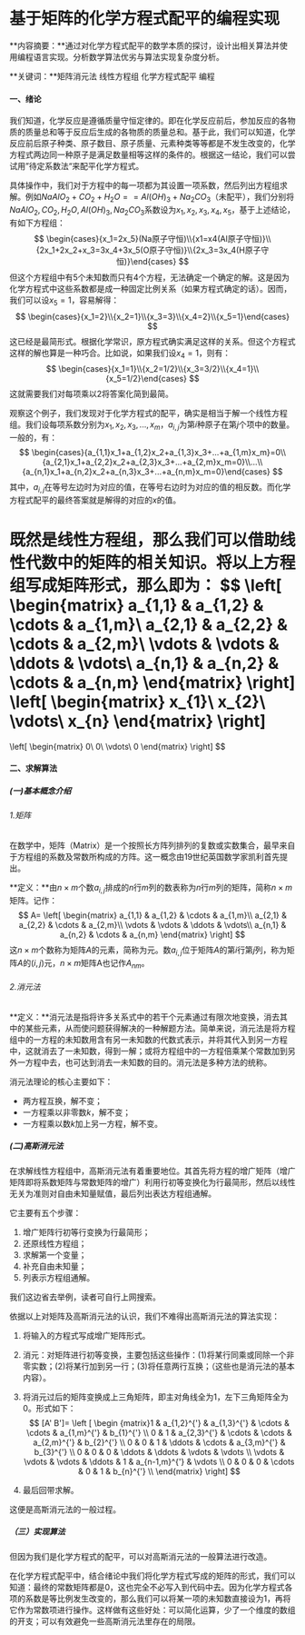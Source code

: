 # 基于矩阵的化学方程式配平的编程实现

**内容摘要：**通过对化学方程式配平的数学本质的探讨，设计出相关算法并使用编程语言实现。分析数学算法优劣与算法实现复杂度分析。

**关键词：**矩阵消元法 线性方程组 化学方程式配平 编程

#### 一、绪论

我们知道，化学反应是遵循质量守恒定律的。即在化学反应前后，参加反应的各物质的质量总和等于反应后生成的各物质的质量总和。基于此，我们可以知道，化学反应前后原子种类、原子数目、原子质量、元素种类等等都是不发生改变的，化学方程式两边同一种原子是满足数量相等这样的条件的。根据这一结论，我们可以尝试用”待定系数法“来配平化学方程式。

具体操作中，我们对于方程中的每一项都为其设置一项系数，然后列出方程组求解。例如$NaAlO_2+CO_2+H_2O==Al(OH)_3+Na_2CO_3$（未配平），我们分别将$NaAlO_2,CO_2,H_2O,Al(OH)_3,Na_2CO_3$系数设为$x_1,x_2,x_3,x_4,x_5$，基于上述结论，有如下方程组：
$$
\begin{cases}{x_1=2x_5}(Na原子守恒)\\{x1=x4(Al原子守恒)}\\{2x_1+2x_2+x_3=3x_4+3x_5(O原子守恒)}\\{2x_3=3x_4(H原子守恒)}\end{cases}
$$
但这个方程组中有5个未知数而只有4个方程，无法确定一个确定的解。这是因为化学方程式中这些系数都是成一种固定比例关系（如果方程式确定的话）。因而，我们可以设$x_5=1$，容易解得：
$$
\begin{cases}{x_1=2}\\{x_2=1}\\{x_3=3}\\{x_4=2}\\{x_5=1}\end{cases}
$$
这已经是最简形式。根据化学常识，原方程式确实满足这样的关系。但这个方程式这样的解也算是一种巧合。比如说，如果我们设$x_4=1$，则有：
$$
\begin{cases}{x_1=1}\\{x_2=1/2}\\{x_3=3/2}\\{x_4=1}\\{x_5=1/2}\end{cases}
$$
这就需要我们对每项乘以2将答案化简到最简。

观察这个例子，我们发现对于化学方程式的配平，确实是相当于解一个线性方程组。我们设每项系数分别为$x_1,x_2,x_3,...,x_m$，$a_{i,j}$为第$i$种原子在第$j$个项中的数量。一般的，有：
$$
\begin{cases}{a_{1,1}x_1+a_{1,2}x_2+a_{1,3}x_3+...+a_{1,m}x_m}=0\\ {a_{2,1}x_1+a_{2,2}x_2+a_{2,3}x_3+...+a_{2,m}x_m=0}\\...\\ {a_{n,1}x_1+a_{n,2}x_2+a_{n,3}x_3+...+a_{n,m}x_m=0}\end{cases}
$$
其中，$a_{i,j}$在等号左边时为对应的值，在等号右边时为对应的值的相反数。而化学方程式配平的最终答案就是解得的对应的$x$的值。

既然是线性方程组，那么我们可以借助线性代数中的矩阵的相关知识。将以上方程组写成矩阵形式，那么即为：
$$
\left[
\begin{matrix}
a_{1,1} & a_{1,2} & \cdots & a_{1,m}\\
a_{2,1} & a_{2,2} & \cdots & a_{2,m}\\
\vdots & \vdots & \ddots & \vdots\\
a_{n,1} & a_{n,2} & \cdots & a_{n,m}
\end{matrix}
\right]
\left[
\begin{matrix}
x_{1}\\
x_{2}\\
\vdots\\
x_{n}
\end{matrix}
\right]
=
\left[
\begin{matrix}
0\\
0\\
\vdots\\
0
\end{matrix}
\right]
$$
#### 二、求解算法

##### (一)基本概念介绍

###### 1.矩阵

在数学中，矩阵（Matrix）是一个按照长方阵列排列的复数或实数集合，最早来自于方程组的系数及常数所构成的方阵。这一概念由19世纪英国数学家凯利首先提出。

**定义：**由$n×m$个数$a_{i,j}$排成的$n$行$m$列的数表称为$n$行$m$列的矩阵，简称$n×m$矩阵。记作：
$$
A=
\left[
\begin{matrix}
a_{1,1} & a_{1,2} & \cdots & a_{1,m}\\
a_{2,1} & a_{2,2} & \cdots & a_{2,m}\\
\vdots & \vdots & \ddots & \vdots\\
a_{n,1} & a_{n,2} & \cdots & a_{n,m}
\end{matrix}
\right]
$$
这$n×m$个数称为矩阵$A$的元素，简称为元。数$a_{i,j}$位于矩阵$A$的第$i$行第$j$列，称为矩阵$A$的$(i,j)$元，$n×m$矩阵A也记作$A_{nm}$。

###### 2.消元法

**定义：**消元法是指将许多关系式中的若干个元素通过有限次地变换，消去其中的某些元素，从而使问题获得解决的一种解题方法。简单来说，消元法是将方程组中的一方程的未知数用含有另一未知数的代数式表示，并将其代入到另一方程中，这就消去了一未知数，得到一解；或将方程组中的一方程倍乘某个常数加到另外一方程中去，也可达到消去一未知数的目的。消元法是多种方法的统称。

消元法理论的核心主要如下：

- 两方程互换，解不变；
- 一方程乘以非零数$k$，解不变；
- 一方程乘以数$k$加上另一方程，解不变。

##### (二)高斯消元法

在求解线性方程组中，高斯消元法有着重要地位。其首先将方程的增广矩阵（增广矩阵即将系数矩阵与常数矩阵的增广）利用行初等变换化为行最简形，然后以线性无关为准则对自由未知量赋值，最后列出表达方程组通解。

它主要有五个步骤：

1. 增广矩阵行初等行变换为行最简形；
2. 还原线性方程组；
3. 求解第一个变量；
4. 补充自由未知量；
5. 列表示方程组通解。

我们这边省去举例，读者可自行上网搜索。

依据以上对矩阵及高斯消元法的认识，我们不难得出高斯消元法的算法实现：

1. 将输入的方程式写成增广矩阵形式。

2. 消元：对矩阵进行初等变换，主要包括这些操作：(1)将某行同乘或同除一个非零实数；(2)将某行加到另一行；(3)将任意两行互换；（这些也是消元法的基本内容）。

3. 将消元过后的矩阵变换成上三角矩阵，即主对角线全为1，左下三角矩阵全为0。形式如下：
   $$
   [A' B']=
   \left
   [
   \begin
   {matrix}1 & a_{1,2}^{'} & a_{1,3}^{'} & \cdots & \cdots & a_{1,m}^{'} & b_{1}^{'} \\
   0 & 1 & a_{2,3}^{'} & \cdots & \cdots & a_{2,m}^{'} & b_{2}^{'} \\
   0 & 0 & 1 & \ddots & \cdots & a_{3,m}^{'} & b_{3}^{'} \\
   0 & 0 & 0 & \ddots & \ddots & \vdots & \vdots \\
   \vdots & \vdots & \vdots & \ddots & 1 & a_{n-1,m}^{'} & \vdots \\
   0 & 0 & 0 & \cdots & 0 & 1 & b_{n}^{'} \\
   \end{matrix}
   \right]
   $$

4. 最后回带求解。

这便是高斯消元法的一般过程。

##### （三）实现算法

但因为我们是化学方程式的配平，可以对高斯消元法的一般算法进行改造。

在化学方程式配平中，结合绪论中我们将化学方程式写成的矩阵的形式，我们可以知道：最终的常数矩阵都是0，这也完全不必写入到代码中去。因为化学方程式各项的系数是等比例发生改变的，那么我们可以将某一项的未知数直接设为1，再将它作为常数项进行操作。这样做有这些好处：可以简化运算，少了一个维度的数组的开支；可以有效避免一些高斯消元法里存在的局限。